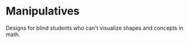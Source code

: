 Manipulatives
=============

Designs for blind students who can't visualize shapes and concepts in math.

